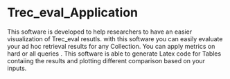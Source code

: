 # Trec_eval_Application
This software is developed to help researchers to have an easier visualization  of Trec_eval resutls. with this software you can easily evaluate your ad hoc retrieval results for any Collection. You can apply metrics on hard or all queries . This software is able to generate Latex code for Tables contaiing the results and plotting different comparison based on your inputs.
